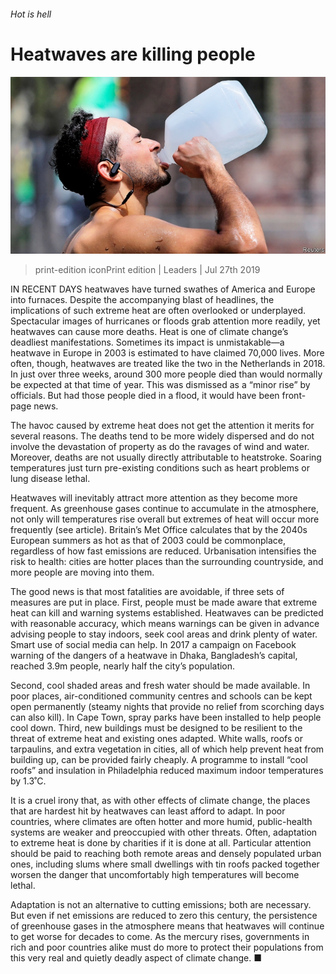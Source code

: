 ###### Hot is hell

# Heatwaves are killing people 

![image](images/20190727_LDP001_0.jpg) 

> print-edition iconPrint edition | Leaders | Jul 27th 2019 

IN RECENT DAYS heatwaves have turned swathes of America and Europe into furnaces. Despite the accompanying blast of headlines, the implications of such extreme heat are often overlooked or underplayed. Spectacular images of hurricanes or floods grab attention more readily, yet heatwaves can cause more deaths. Heat is one of climate change’s deadliest manifestations. Sometimes its impact is unmistakable—a heatwave in Europe in 2003 is estimated to have claimed 70,000 lives. More often, though, heatwaves are treated like the two in the Netherlands in 2018. In just over three weeks, around 300 more people died than would normally be expected at that time of year. This was dismissed as a “minor rise” by officials. But had those people died in a flood, it would have been front-page news. 

The havoc caused by extreme heat does not get the attention it merits for several reasons. The deaths tend to be more widely dispersed and do not involve the devastation of property as do the ravages of wind and water. Moreover, deaths are not usually directly attributable to heatstroke. Soaring temperatures just turn pre-existing conditions such as heart problems or lung disease lethal. 

Heatwaves will inevitably attract more attention as they become more frequent. As greenhouse gases continue to accumulate in the atmosphere, not only will temperatures rise overall but extremes of heat will occur more frequently (see article). Britain’s Met Office calculates that by the 2040s European summers as hot as that of 2003 could be commonplace, regardless of how fast emissions are reduced. Urbanisation intensifies the risk to health: cities are hotter places than the surrounding countryside, and more people are moving into them. 

The good news is that most fatalities are avoidable, if three sets of measures are put in place. First, people must be made aware that extreme heat can kill and warning systems established. Heatwaves can be predicted with reasonable accuracy, which means warnings can be given in advance advising people to stay indoors, seek cool areas and drink plenty of water. Smart use of social media can help. In 2017 a campaign on Facebook warning of the dangers of a heatwave in Dhaka, Bangladesh’s capital, reached 3.9m people, nearly half the city’s population. 

Second, cool shaded areas and fresh water should be made available. In poor places, air-conditioned community centres and schools can be kept open permanently (steamy nights that provide no relief from scorching days can also kill). In Cape Town, spray parks have been installed to help people cool down. Third, new buildings must be designed to be resilient to the threat of extreme heat and existing ones adapted. White walls, roofs or tarpaulins, and extra vegetation in cities, all of which help prevent heat from building up, can be provided fairly cheaply. A programme to install “cool roofs” and insulation in Philadelphia reduced maximum indoor temperatures by 1.3˚C. 

It is a cruel irony that, as with other effects of climate change, the places that are hardest hit by heatwaves can least afford to adapt. In poor countries, where climates are often hotter and more humid, public-health systems are weaker and preoccupied with other threats. Often, adaptation to extreme heat is done by charities if it is done at all. Particular attention should be paid to reaching both remote areas and densely populated urban ones, including slums where small dwellings with tin roofs packed together worsen the danger that uncomfortably high temperatures will become lethal. 

Adaptation is not an alternative to cutting emissions; both are necessary. But even if net emissions are reduced to zero this century, the persistence of greenhouse gases in the atmosphere means that heatwaves will continue to get worse for decades to come. As the mercury rises, governments in rich and poor countries alike must do more to protect their populations from this very real and quietly deadly aspect of climate change. ■ 

